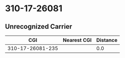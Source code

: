 # 310-17-26081
## Unrecognized Carrier


| CGI | Nearest CGI | Distance |
|-----|-------------|----------|
| 310-17-26081-235 |  | 0.0 |
